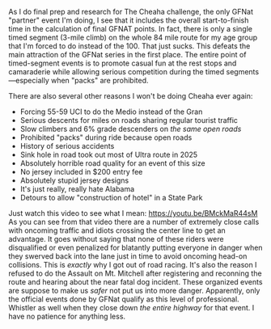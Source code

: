 As I do final prep and research for The Cheaha challenge, the only GFNat "partner" event I'm doing, I see that it includes the overall start-to-finish time in the calculation of final GFNAT points. In fact, there is only a single timed segment (3-mile climb) on the whole 84 mile route for my age group that I'm forced to do instead of the 100. That just sucks. This defeats the main attraction of the GFNat series in the first place. The entire point of timed-segment events is to promote casual fun at the rest stops and camaraderie while allowing serious competition during the timed segments—especially when "packs" are prohibited.

There are also several other reasons I won't be doing Cheaha ever again:

- Forcing 55-59 UCI to do the Medio instead of the Gran
- Serious descents for miles on roads sharing regular tourist traffic
- Slow climbers and 6% grade descenders on *the same open roads*
- Prohibited "packs" during ride because open roads
- History of serious accidents
- Sink hole in road took out most of Ultra route in 2025
- Absolutely horrible road quality for an event of this size
- No jersey included in $200 entry fee
- Absolutely stupid jersey designs
- It's just really, really hate Alabama
- Detours to allow "construction of hotel" in a State Park

Just watch this video to see what I mean: https://youtu.be/BMckMaR44sM As you can see from that video there are a number of extremely close calls with oncoming traffic and idiots crossing the center line to get an advantage. It goes without saying that none of these riders were disqualified or even penalized for blatantly putting everyone in danger when they swerved back into the lane just in time to avoid oncoming head-on collisions. This is *exactly* why I got out of road racing. It's also the reason I refused to do the Assault on Mt. Mitchell after registering and reconning the route and hearing about the near fatal dog incident. These organized events are suppose to make us *safer* not put us into more danger. Apparently, only the official events done by GFNat qualify as this level of professional. Whistler as well when they close down *the entire highway* for that event. I have no patience for anything less.